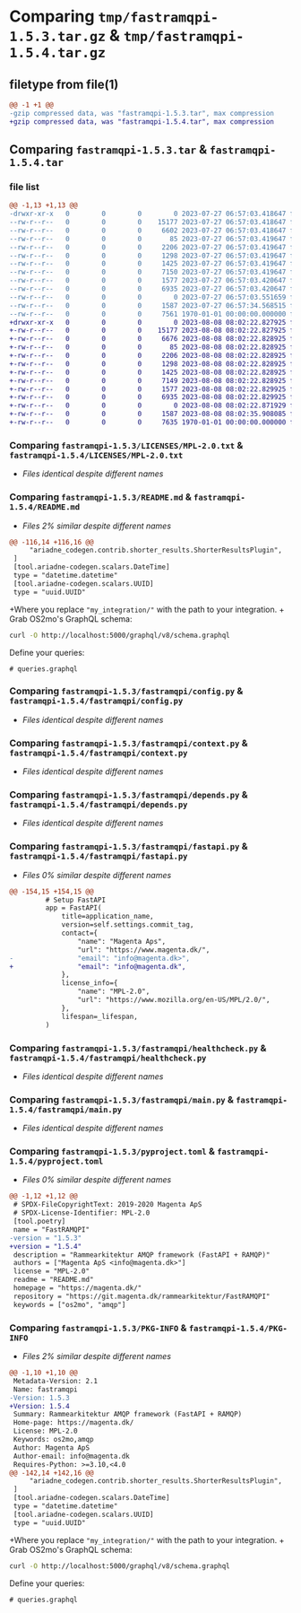 # Comparing `tmp/fastramqpi-1.5.3.tar.gz` & `tmp/fastramqpi-1.5.4.tar.gz`

## filetype from file(1)

```diff
@@ -1 +1 @@
-gzip compressed data, was "fastramqpi-1.5.3.tar", max compression
+gzip compressed data, was "fastramqpi-1.5.4.tar", max compression
```

## Comparing `fastramqpi-1.5.3.tar` & `fastramqpi-1.5.4.tar`

### file list

```diff
@@ -1,13 +1,13 @@
-drwxr-xr-x   0        0        0        0 2023-07-27 06:57:03.418647 fastramqpi-1.5.3/LICENSES/
--rw-r--r--   0        0        0    15177 2023-07-27 06:57:03.418647 fastramqpi-1.5.3/LICENSES/MPL-2.0.txt
--rw-r--r--   0        0        0     6602 2023-07-27 06:57:03.418647 fastramqpi-1.5.3/README.md
--rw-r--r--   0        0        0       85 2023-07-27 06:57:03.419647 fastramqpi-1.5.3/fastramqpi/__init__.py
--rw-r--r--   0        0        0     2206 2023-07-27 06:57:03.419647 fastramqpi-1.5.3/fastramqpi/config.py
--rw-r--r--   0        0        0     1298 2023-07-27 06:57:03.419647 fastramqpi-1.5.3/fastramqpi/context.py
--rw-r--r--   0        0        0     1425 2023-07-27 06:57:03.419647 fastramqpi-1.5.3/fastramqpi/depends.py
--rw-r--r--   0        0        0     7150 2023-07-27 06:57:03.419647 fastramqpi-1.5.3/fastramqpi/fastapi.py
--rw-r--r--   0        0        0     1577 2023-07-27 06:57:03.420647 fastramqpi-1.5.3/fastramqpi/healthcheck.py
--rw-r--r--   0        0        0     6935 2023-07-27 06:57:03.420647 fastramqpi-1.5.3/fastramqpi/main.py
--rw-r--r--   0        0        0        0 2023-07-27 06:57:03.551659 fastramqpi-1.5.3/fastramqpi/py.typed
--rw-r--r--   0        0        0     1587 2023-07-27 06:57:34.568515 fastramqpi-1.5.3/pyproject.toml
--rw-r--r--   0        0        0     7561 1970-01-01 00:00:00.000000 fastramqpi-1.5.3/PKG-INFO
+drwxr-xr-x   0        0        0        0 2023-08-08 08:02:22.827925 fastramqpi-1.5.4/LICENSES/
+-rw-r--r--   0        0        0    15177 2023-08-08 08:02:22.827925 fastramqpi-1.5.4/LICENSES/MPL-2.0.txt
+-rw-r--r--   0        0        0     6676 2023-08-08 08:02:22.828925 fastramqpi-1.5.4/README.md
+-rw-r--r--   0        0        0       85 2023-08-08 08:02:22.828925 fastramqpi-1.5.4/fastramqpi/__init__.py
+-rw-r--r--   0        0        0     2206 2023-08-08 08:02:22.828925 fastramqpi-1.5.4/fastramqpi/config.py
+-rw-r--r--   0        0        0     1298 2023-08-08 08:02:22.828925 fastramqpi-1.5.4/fastramqpi/context.py
+-rw-r--r--   0        0        0     1425 2023-08-08 08:02:22.828925 fastramqpi-1.5.4/fastramqpi/depends.py
+-rw-r--r--   0        0        0     7149 2023-08-08 08:02:22.828925 fastramqpi-1.5.4/fastramqpi/fastapi.py
+-rw-r--r--   0        0        0     1577 2023-08-08 08:02:22.829925 fastramqpi-1.5.4/fastramqpi/healthcheck.py
+-rw-r--r--   0        0        0     6935 2023-08-08 08:02:22.829925 fastramqpi-1.5.4/fastramqpi/main.py
+-rw-r--r--   0        0        0        0 2023-08-08 08:02:22.871929 fastramqpi-1.5.4/fastramqpi/py.typed
+-rw-r--r--   0        0        0     1587 2023-08-08 08:02:35.908085 fastramqpi-1.5.4/pyproject.toml
+-rw-r--r--   0        0        0     7635 1970-01-01 00:00:00.000000 fastramqpi-1.5.4/PKG-INFO
```

### Comparing `fastramqpi-1.5.3/LICENSES/MPL-2.0.txt` & `fastramqpi-1.5.4/LICENSES/MPL-2.0.txt`

 * *Files identical despite different names*

### Comparing `fastramqpi-1.5.3/README.md` & `fastramqpi-1.5.4/README.md`

 * *Files 2% similar despite different names*

```diff
@@ -116,14 +116,16 @@
     "ariadne_codegen.contrib.shorter_results.ShorterResultsPlugin",
 ]
 [tool.ariadne-codegen.scalars.DateTime]
 type = "datetime.datetime"
 [tool.ariadne-codegen.scalars.UUID]
 type = "uuid.UUID"
 ```
+Where you replace `"my_integration/"` with the path to your integration.
+
 Grab OS2mo's GraphQL schema:
 ```bash
 curl -O http://localhost:5000/graphql/v8/schema.graphql
 ```
 Define your queries:
 ```gql
 # queries.graphql
```

### Comparing `fastramqpi-1.5.3/fastramqpi/config.py` & `fastramqpi-1.5.4/fastramqpi/config.py`

 * *Files identical despite different names*

### Comparing `fastramqpi-1.5.3/fastramqpi/context.py` & `fastramqpi-1.5.4/fastramqpi/context.py`

 * *Files identical despite different names*

### Comparing `fastramqpi-1.5.3/fastramqpi/depends.py` & `fastramqpi-1.5.4/fastramqpi/depends.py`

 * *Files identical despite different names*

### Comparing `fastramqpi-1.5.3/fastramqpi/fastapi.py` & `fastramqpi-1.5.4/fastramqpi/fastapi.py`

 * *Files 0% similar despite different names*

```diff
@@ -154,15 +154,15 @@
         # Setup FastAPI
         app = FastAPI(
             title=application_name,
             version=self.settings.commit_tag,
             contact={
                 "name": "Magenta Aps",
                 "url": "https://www.magenta.dk/",
-                "email": "info@magenta.dk>",
+                "email": "info@magenta.dk",
             },
             license_info={
                 "name": "MPL-2.0",
                 "url": "https://www.mozilla.org/en-US/MPL/2.0/",
             },
             lifespan=_lifespan,
         )
```

### Comparing `fastramqpi-1.5.3/fastramqpi/healthcheck.py` & `fastramqpi-1.5.4/fastramqpi/healthcheck.py`

 * *Files identical despite different names*

### Comparing `fastramqpi-1.5.3/fastramqpi/main.py` & `fastramqpi-1.5.4/fastramqpi/main.py`

 * *Files identical despite different names*

### Comparing `fastramqpi-1.5.3/pyproject.toml` & `fastramqpi-1.5.4/pyproject.toml`

 * *Files 0% similar despite different names*

```diff
@@ -1,12 +1,12 @@
 # SPDX-FileCopyrightText: 2019-2020 Magenta ApS
 # SPDX-License-Identifier: MPL-2.0
 [tool.poetry]
 name = "FastRAMQPI"
-version = "1.5.3"
+version = "1.5.4"
 description = "Rammearkitektur AMQP framework (FastAPI + RAMQP)"
 authors = ["Magenta ApS <info@magenta.dk>"]
 license = "MPL-2.0"
 readme = "README.md"
 homepage = "https://magenta.dk/"
 repository = "https://git.magenta.dk/rammearkitektur/FastRAMQPI"
 keywords = ["os2mo", "amqp"]
```

### Comparing `fastramqpi-1.5.3/PKG-INFO` & `fastramqpi-1.5.4/PKG-INFO`

 * *Files 2% similar despite different names*

```diff
@@ -1,10 +1,10 @@
 Metadata-Version: 2.1
 Name: fastramqpi
-Version: 1.5.3
+Version: 1.5.4
 Summary: Rammearkitektur AMQP framework (FastAPI + RAMQP)
 Home-page: https://magenta.dk/
 License: MPL-2.0
 Keywords: os2mo,amqp
 Author: Magenta ApS
 Author-email: info@magenta.dk
 Requires-Python: >=3.10,<4.0
@@ -142,14 +142,16 @@
     "ariadne_codegen.contrib.shorter_results.ShorterResultsPlugin",
 ]
 [tool.ariadne-codegen.scalars.DateTime]
 type = "datetime.datetime"
 [tool.ariadne-codegen.scalars.UUID]
 type = "uuid.UUID"
 ```
+Where you replace `"my_integration/"` with the path to your integration.
+
 Grab OS2mo's GraphQL schema:
 ```bash
 curl -O http://localhost:5000/graphql/v8/schema.graphql
 ```
 Define your queries:
 ```gql
 # queries.graphql
```

